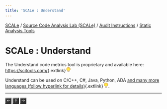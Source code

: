 ```yaml
---
title: 'SCALe : Understand'
---
```

[SCALe](index.md) / [Source Code Analysis Lab (SCALe)](Welcome.md) / [Audit Instructions](Audit-Instructions.md) / [Static Analysis Tools](Static-Analysis-Tools.md)
<!-- <legal> -->
<!-- SCALe version r.6.2.2.2.A -->
<!--  -->
<!-- Copyright 2020 Carnegie Mellon University. -->
<!--  -->
<!-- NO WARRANTY. THIS CARNEGIE MELLON UNIVERSITY AND SOFTWARE ENGINEERING -->
<!-- INSTITUTE MATERIAL IS FURNISHED ON AN "AS-IS" BASIS. CARNEGIE MELLON -->
<!-- UNIVERSITY MAKES NO WARRANTIES OF ANY KIND, EITHER EXPRESSED OR -->
<!-- IMPLIED, AS TO ANY MATTER INCLUDING, BUT NOT LIMITED TO, WARRANTY OF -->
<!-- FITNESS FOR PURPOSE OR MERCHANTABILITY, EXCLUSIVITY, OR RESULTS -->
<!-- OBTAINED FROM USE OF THE MATERIAL. CARNEGIE MELLON UNIVERSITY DOES NOT -->
<!-- MAKE ANY WARRANTY OF ANY KIND WITH RESPECT TO FREEDOM FROM PATENT, -->
<!-- TRADEMARK, OR COPYRIGHT INFRINGEMENT. -->
<!--  -->
<!-- Released under a MIT (SEI)-style license, please see COPYRIGHT file or -->
<!-- contact permission@sei.cmu.edu for full terms. -->
<!--  -->
<!-- [DISTRIBUTION STATEMENT A] This material has been approved for public -->
<!-- release and unlimited distribution.  Please see Copyright notice for -->
<!-- non-US Government use and distribution. -->
<!--  -->
<!-- DM19-1274 -->
<!-- </legal> -->

SCALe : Understand
===================

The Understand code metrics tool is proprietary and available here:
<https://scitools.com/>{.extlink}![(lightbulb)](images/icons/emoticons/lightbulb_on.png)

Understand can be used on C/C++, C#, Java, Python, ADA [and many more
languages (follow hyperlink for
details)](https://scitools.com/features/){.extlink}![(lightbulb)](images/icons/emoticons/lightbulb_on.png).

------------------------------------------------------------------------

[![](attachments/arrow_left.png)](Parasoft.md)
[![](attachments/arrow_up.png)](Static-Analysis-Tools.md)
[![](attachments/arrow_right.png)](Eclipse.md)
